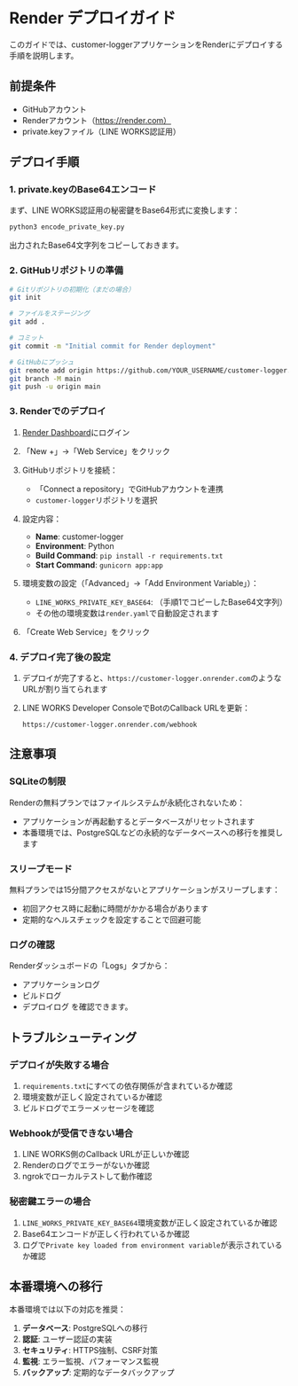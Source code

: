 # Render デプロイガイド

このガイドでは、customer-loggerアプリケーションをRenderにデプロイする手順を説明します。

## 前提条件

- GitHubアカウント
- Renderアカウント（https://render.com）
- private.keyファイル（LINE WORKS認証用）

## デプロイ手順

### 1. private.keyのBase64エンコード

まず、LINE WORKS認証用の秘密鍵をBase64形式に変換します：

```bash
python3 encode_private_key.py
```

出力されたBase64文字列をコピーしておきます。

### 2. GitHubリポジトリの準備

```bash
# Gitリポジトリの初期化（まだの場合）
git init

# ファイルをステージング
git add .

# コミット
git commit -m "Initial commit for Render deployment"

# GitHubにプッシュ
git remote add origin https://github.com/YOUR_USERNAME/customer-logger.git
git branch -M main
git push -u origin main
```

### 3. Renderでのデプロイ

1. [Render Dashboard](https://dashboard.render.com/)にログイン

2. 「New +」→「Web Service」をクリック

3. GitHubリポジトリを接続：
   - 「Connect a repository」でGitHubアカウントを連携
   - `customer-logger`リポジトリを選択

4. 設定内容：
   - **Name**: customer-logger
   - **Environment**: Python
   - **Build Command**: `pip install -r requirements.txt`
   - **Start Command**: `gunicorn app:app`

5. 環境変数の設定（「Advanced」→「Add Environment Variable」）：
   - `LINE_WORKS_PRIVATE_KEY_BASE64`: （手順1でコピーしたBase64文字列）
   - その他の環境変数は`render.yaml`で自動設定されます

6. 「Create Web Service」をクリック

### 4. デプロイ完了後の設定

1. デプロイが完了すると、`https://customer-logger.onrender.com`のようなURLが割り当てられます

2. LINE WORKS Developer ConsoleでBotのCallback URLを更新：
   ```
   https://customer-logger.onrender.com/webhook
   ```

## 注意事項

### SQLiteの制限

Renderの無料プランではファイルシステムが永続化されないため：
- アプリケーションが再起動するとデータベースがリセットされます
- 本番環境では、PostgreSQLなどの永続的なデータベースへの移行を推奨します

### スリープモード

無料プランでは15分間アクセスがないとアプリケーションがスリープします：
- 初回アクセス時に起動に時間がかかる場合があります
- 定期的なヘルスチェックを設定することで回避可能

### ログの確認

Renderダッシュボードの「Logs」タブから：
- アプリケーションログ
- ビルドログ
- デプロイログ
を確認できます。

## トラブルシューティング

### デプロイが失敗する場合

1. `requirements.txt`にすべての依存関係が含まれているか確認
2. 環境変数が正しく設定されているか確認
3. ビルドログでエラーメッセージを確認

### Webhookが受信できない場合

1. LINE WORKS側のCallback URLが正しいか確認
2. Renderのログでエラーがないか確認
3. ngrokでローカルテストして動作確認

### 秘密鍵エラーの場合

1. `LINE_WORKS_PRIVATE_KEY_BASE64`環境変数が正しく設定されているか確認
2. Base64エンコードが正しく行われているか確認
3. ログで`Private key loaded from environment variable`が表示されているか確認

## 本番環境への移行

本番環境では以下の対応を推奨：

1. **データベース**: PostgreSQLへの移行
2. **認証**: ユーザー認証の実装
3. **セキュリティ**: HTTPS強制、CSRF対策
4. **監視**: エラー監視、パフォーマンス監視
5. **バックアップ**: 定期的なデータバックアップ